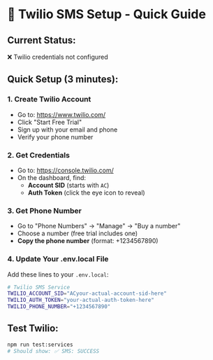 # 📱 Twilio SMS Setup - Quick Guide

## **Current Status:**
❌ Twilio credentials not configured

## **Quick Setup (3 minutes):**

### **1. Create Twilio Account**
- Go to: https://www.twilio.com/
- Click "Start Free Trial"
- Sign up with your email and phone
- Verify your phone number

### **2. Get Credentials**
- Go to: https://console.twilio.com/
- On the dashboard, find:
  - **Account SID** (starts with `AC`)
  - **Auth Token** (click the eye icon to reveal)

### **3. Get Phone Number**
- Go to "Phone Numbers" → "Manage" → "Buy a number"
- Choose a number (free trial includes one)
- **Copy the phone number** (format: +1234567890)

### **4. Update Your .env.local File**
Add these lines to your `.env.local`:

```bash
# Twilio SMS Service
TWILIO_ACCOUNT_SID="ACyour-actual-account-sid-here"
TWILIO_AUTH_TOKEN="your-actual-auth-token-here"
TWILIO_PHONE_NUMBER="+1234567890"
```

## **Test Twilio:**
```bash
npm run test:services
# Should show: ✅ SMS: SUCCESS
```
